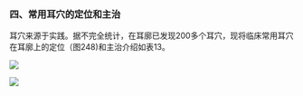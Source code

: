 ### 四、常用耳穴的定位和主治

耳穴来源于实践。据不完全统计，在耳廓已发现200多个耳穴，现将临床常用耳穴在耳廓上的定位（图248)和主治介绍如表13。

![](./img/图248.jpg)

![](./img/表13.jpg)
